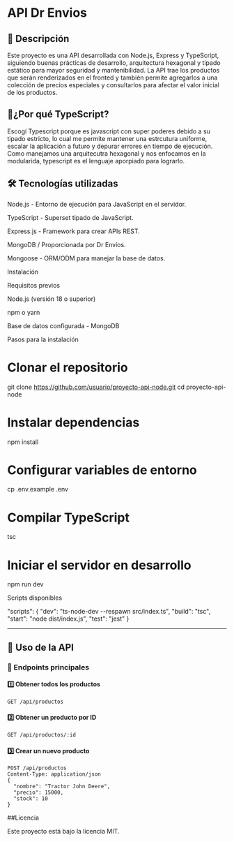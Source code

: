 # API Dr Envios

## 📌 Descripción

Este proyecto es una API desarrollada con Node.js, Express y TypeScript, siguiendo buenas prácticas de desarrollo, arquitectura hexagonal y tipado estático para mayor seguridad y mantenibilidad. La API trae los productos que serán renderizados en el fronted y también permite agregarlos a una colección de precios especiales y consultarlos para afectar el valor inicial de los productos.

## 🚀¿Por qué TypeScript?

Escogí Typescript porque es javascript con super poderes debido a su tipado estricto, lo cual me permite mantener una estrcutura uniforme, escalar la aplicación a futuro y depurar errores en tiempo de ejecución. Como manejamos una arquitecutra hexagonal y nos enfocamos en la modularida, typescript es el lenguaje aporpiado para lograrlo.

## 🛠 Tecnologías utilizadas

Node.js - Entorno de ejecución para JavaScript en el servidor.

TypeScript - Superset tipado de JavaScript.

Express.js - Framework para crear APIs REST.

MongoDB / Proporcionada por Dr Envíos.

Mongoose - ORM/ODM para manejar la base de datos.


Instalación

Requisitos previos

Node.js (versión 18 o superior)

npm o yarn

Base de datos configurada - MongoDB 

Pasos para la instalación

# Clonar el repositorio
git clone https://github.com/usuario/proyecto-api-node.git
cd proyecto-api-node

# Instalar dependencias
npm install

# Configurar variables de entorno
cp .env.example .env

# Compilar TypeScript
tsc

# Iniciar el servidor en desarrollo
npm run dev

Scripts disponibles

"scripts": {
  "dev": "ts-node-dev --respawn src/index.ts",
  "build": "tsc",
  "start": "node dist/index.js",
  "test": "jest"
}

---

## 📡 Uso de la API
### 🔗 Endpoints principales
#### 1️⃣ Obtener todos los productos
```http
GET /api/productos
```
#### 2️⃣ Obtener un producto por ID
```http
GET /api/productos/:id
```
#### 3️⃣ Crear un nuevo producto
```http
POST /api/productos
Content-Type: application/json
{
  "nombre": "Tractor John Deere",
  "precio": 15000,
  "stock": 10
}
```

##Licencia

Este proyecto está bajo la licencia MIT.
